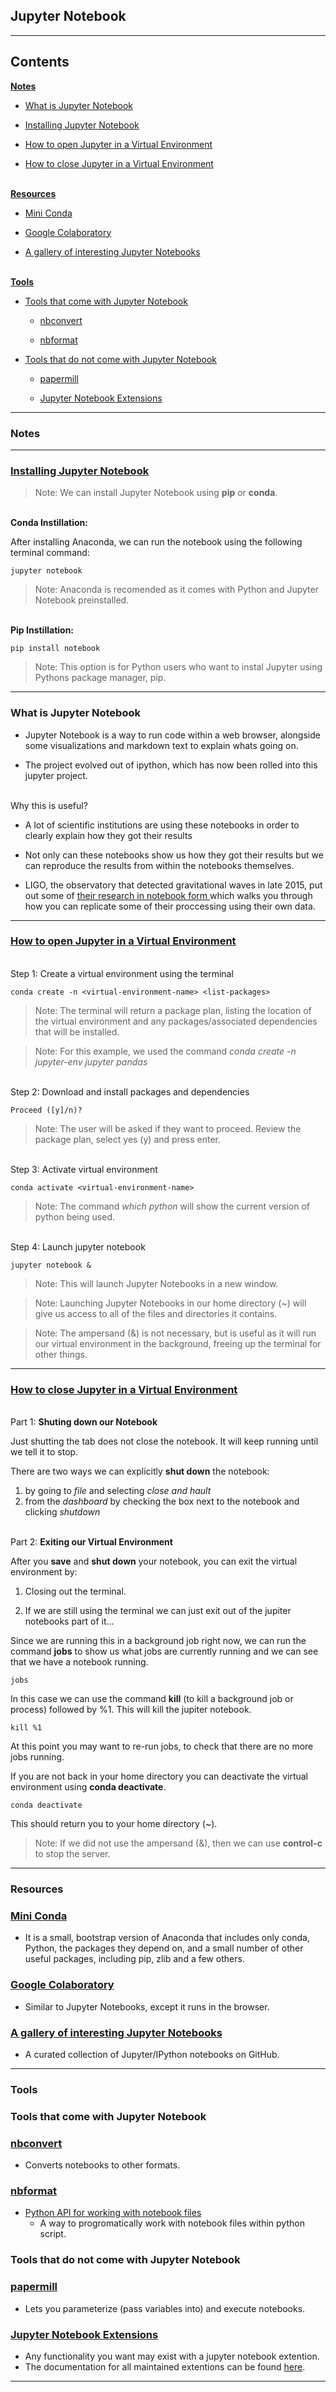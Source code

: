 ## **Jupyter Notebook**
___
## **Contents**

[**Notes**](#notes)

* [What is Jupyter Notebook](#what-is-jupyter-notebook)

* [Installing Jupyter Notebook](#installing-jupyter-notebook)

* [How to open Jupyter in a Virtual Environment](#how-to-open-jupyter-in-a-virtual-environment)

* [How to close Jupyter in a Virtual Environment](#how-to-close-jupyter-in-a-virtual-environment)

\
[**Resources**](#resources)

* [Mini Conda](#mini-conda)

* [Google Colaboratory](#google-colaboratory)

* [A gallery of interesting Jupyter Notebooks](#a-gallery-of-interesting-jupyter-notebooks)

\
[**Tools**](#tools)

* [Tools that come with Jupyter Notebook](#tools-that-come-with-jupyter-notebook)

    * [nbconvert](#nbconvert)

    * [nbformat](#nbformat)

* [Tools that do not come with Jupyter Notebook](#tools-that-do-not-come-with-jupyter-notebook)

    * [papermill](#papermill)

    * [Jupyter Notebook Extensions](#jupyter-notebook-extensions)
___
### **Notes**
___

### [Installing Jupyter Notebook](https://jupyter.org/install.html)

> Note: We can install Jupyter Notebook using **pip** or **conda**.

\
**Conda Instillation:**

After installing Anaconda, we can run the notebook using the following terminal command:

```terminal
jupyter notebook
```

> Note: Anaconda is recomended as it comes with Python and Jupyter Notebook preinstalled.

\
**Pip Instillation:**

```terminal
pip install notebook
```

>Note: This option is for Python users who want to instal Jupyter using Pythons package manager, pip.
___
### What is Jupyter Notebook

* Jupyter Notebook is a way to run code within a web browser, alongside some visualizations and markdown text to explain whats going on. 

* The project evolved out of ipython, which has now been rolled into this jupyter project. 

\
Why this is useful?

* A lot of scientific institutions are using these notebooks in order to clearly explain how they got their results 

* Not only can these notebooks show us how they got their results but we can reproduce the results from within the notebooks themselves.

* LIGO, the observatory that detected gravitational waves in late 2015, put out some of [their research in notebook form ](https://www.gw-openscience.org/GW150914data/GW150914_tutorial.html) which walks you through how you can replicate some of their proccessing using their own data.
___
### [How to open Jupyter in a Virtual Environment][1]

\
Step 1: Create a virtual environment using the terminal

```terminal
conda create -n <virtual-environment-name> <list-packages>
```
>Note: The terminal will return a package plan, listing the location of the virtual environment and any packages/associated dependencies that will be installed.

>Note: For this example, we used the command _conda create -n jupyter-env jupyter pandas_

\
Step 2: Download and install packages and dependencies

```terminal
Proceed ([y]/n)?
```
>Note: The user will be asked if they want to proceed. Review the package plan, select yes (y) and press enter.

\
Step 3: Activate virtual environment

```terminal
conda activate <virtual-environment-name>
```
>Note: The command _which python_ will show the current version of python being used.

\
Step 4: Launch jupyter notebook

```terminal
jupyter notebook &
```

>Note: This will launch Jupyter Notebooks in a new window.

>Note: Launching Jupyter Notebooks in our home directory (~) will give us access to all of the files and directories it contains.

>Note: The ampersand (&) is not necessary, but is useful as it will run our virtual environment in the background, freeing up the terminal for other things. 
___
### [How to close Jupyter in a Virtual Environment](https://youtu.be/DKiI6NfSIe8)

\
Part 1: **Shuting down our Notebook** 


Just shutting the tab does not close the notebook. It will keep running until we tell it to stop.

There are two ways we can explicitly **shut down** the notebook:
1. by going to _file_ and selecting _close and hault_
2. from the _dashboard_ by checking the box next to the notebook and clicking _shutdown_

 \
 Part 2: **Exiting our Virtual Environment**

 After you **save** and **shut down** your notebook, you can exit the virtual environment by:
 1. Closing out the terminal.  
 
 2. If we are still using the terminal we can just exit out of the jupiter notebooks part of it...

 Since we are running this in a background job right now, we can run the command **jobs** to show us what jobs are currently running and we can see that we have a notebook running.

 ```terminal
 jobs
 ```

 In this case we can use the command **kill** (to kill a background job or process) followed by %1. This will kill the jupiter notebook.

 ```terminal
 kill %1
 ```

 At this point you may want to re-run jobs, to check that there are no more jobs running.

 If you are not back in your home directory you can deactivate the virtual environment using **conda deactivate**.

 ```terminal
 conda deactivate
 ```

 This should return you to your home directory (~).

 >Note: If we did not use the ampersand (&), then we can use **control-c** to stop the server.
___
### **Resources**

### [Mini Conda][2]
* It is a small, bootstrap version of Anaconda that includes only conda, Python, the packages they depend on, and a small number of other useful packages, including pip, zlib and a few others.

### [Google Colaboratory][3]
* Similar to Jupyter Notebooks, except it runs in the browser.

### [A gallery of interesting Jupyter Notebooks][4]
* A curated collection of Jupyter/IPython notebooks on GitHub.

___
### **Tools**

### **Tools that come with Jupyter Notebook**

### [nbconvert][5]
* Converts notebooks to other formats.

### [nbformat][6]
* [Python API for working with notebook files][7]
    * A way to progromatically work with notebook files within python script.


### **Tools that do not come with Jupyter Notebook**

### [papermill][8]
* Lets you parameterize (pass variables into) and execute notebooks.

### [Jupyter Notebook Extensions][9]
* Any functionality you want may exist with a jupyter notebook extention.
* The documentation for all maintained extentions can be found [here](https://jupyter-contrib-nbextensions.readthedocs.io/en/latest/).
___
[1]: https://www.youtube.com/watch?v=DKiI6NfSIe8&t=175s
[3]: https://colab.research.google.com/notebooks/intro.ipynb
[2]: https://docs.conda.io/en/latest/miniconda.html
[4]: https://gist.github.com/ocoyawale/54d92fd4bf92508a2a6e482b5fa480fd
[5]: https://nbconvert.readthedocs.io/en/latest/
[6]: https://nbformat.readthedocs.io/en/latest/
[7]: https://nbformat.readthedocs.io/en/latest/api.html
[8]: https://papermill.readthedocs.io/en/latest/
[9]: https://github.com/ipython-contrib/jupyter_contrib_nbextensions